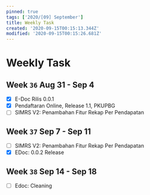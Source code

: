 ```yaml
---
pinned: true
tags: ['2020/[09] September']
title: Weekly Task
created: '2020-09-15T00:15:13.344Z'
modified: '2020-09-15T00:15:26.681Z'
---
```


# Weekly Task

## Week `36` Aug 31 - Sep 4
- [x] E-Doc Rilis 0.0.1
- [x] Pendaftaran Online, Release 1.1, PKUPBG 
- [ ] SIMRS V2: Penambahan Fitur Rekap Per Pendapatan

## Week `37` Sep 7 - Sep 11
- [ ] SIMRS V2: Penambahan Fitur Rekap Per Pendapatan
- [x] EDoc: 0.0.2 Release

## Week `38` Sep 14 - Sep 18
- [ ] Edoc: Cleaning


